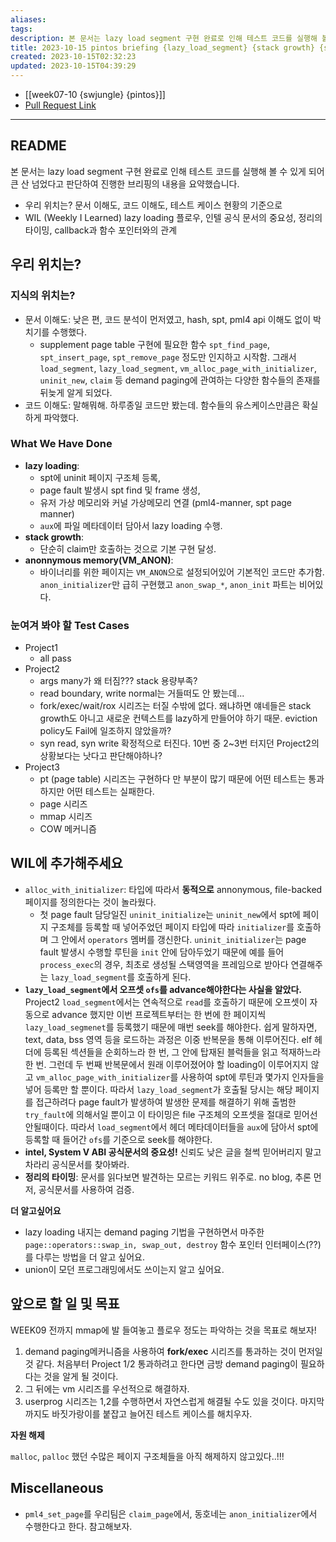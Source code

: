 ```yaml
---
aliases: 
tags: 
description: 본 문서는 lazy load segment 구현 완료로 인해 테스트 코드를 실행해 볼 수 있게 되어 큰 산 넘었다고 판단하여 진행한 브리핑의 내용을 요약했습니다.
title: 2023-10-15 pintos briefing {lazy_load_segment} {stack growth} {swjungle}
created: 2023-10-15T02:32:23
updated: 2023-10-15T04:39:29
---
```

- [[week07-10 {swjungle} {pintos}]]
- [Pull Request Link]()
___

## README

본 문서는 lazy load segment 구현 완료로 인해 테스트 코드를 실행해 볼 수 있게 되어 큰 산 넘었다고 판단하여 진행한 브리핑의 내용을 요약했습니다.

- 우리 위치는? 문서 이해도, 코드 이해도, 테스트 케이스 현황의 기준으로
- WIL (Weekly I Learned) lazy loading 플로우, 인텔 공식 문서의 중요성, 정리의 타이밍, callback과 함수 포인터와의 관계

## 우리 위치는?

### 지식의 위치는?

- 문서 이해도: 낮은 편, 코드 분석이 먼저였고, hash, spt, pml4 api 이해도 없이 박치기를 수행했다.
	- supplement page table 구현에 필요한 함수 `spt_find_page`, `spt_insert_page`, `spt_remove_page` 정도만 인지하고 시작함. 그래서 `load_segment`, `lazy_load_segment`, `vm_alloc_page_with_initializer`, `uninit_new`, `claim` 등 demand paging에 관여하는 다양한 함수들의 존재를 뒤늦게 알게 되었다.
- 코드 이해도: 말해뭐해. 하루종일 코드만 봤는데. 함수들의 유스케이스만큼은 확실하게 파악했다.

### What We Have Done

- **lazy loading**: 
	- spt에 uninit 페이지 구조체 등록, 
	- page fault 발생시 spt find 및 frame 생성, 
	- 유저 가상 메모리와 커널 가상메모리 연결 (pml4-manner, spt page manner)
	- `aux`에 파일 메타데이터 담아서 lazy loading 수행.
- **stack growth**: 
	- 단순히 claim만 호출하는 것으로 기본 구현 달성.
- **anonnymous memory(VM_ANON)**:
	- 바이너리를 위한 페이지는 `VM_ANON`으로 설정되어있어 기본적인 코드만 추가함. `anon_initializer`만 급히 구현했고 `anon_swap_*`, `anon_init` 파트는 비어있다.

### 눈여겨 봐야 할 Test Cases

- Project1
	- all pass
- Project2
	- args many가 왜 터짐??? stack 용량부족?
	- read boundary, write normal는 거들떠도 안 봤는데...
	- fork/exec/wait/rox 시리즈는 터질 수밖에 없다. 왜냐하면 얘네들은 stack growth도 아니고 새로운 컨텍스트를 lazy하게 만들어야 하기 때문. eviction policy도 Fail에 일조하지 않았을까?
	- syn read, syn write 확정적으로 터진다. 10번 중 2~3번 터지던 Project2의 상황보다는 낫다고 판단해야하나?
- Project3
	- pt (page table) 시리즈는 구현하다 만 부분이 많기 때문에 어떤 테스트는 통과하지만 어떤 테스트는 실패한다.
	- page 시리즈
	- mmap 시리즈
	- COW 메커니즘

## WIL에 추가해주세요

- `alloc_with_initializer`: 타입에 따라서 **동적으로** annonymous, file-backed 페이지를 정의한다는 것이 놀라웠다.
	- 첫 page fault 담당일진 `uninit_initialize`는 `uninit_new`에서 spt에 페이지 구조체를 등록할 때 넣어주었던 페이지 타입에 따라 `initializer`를 호출하며 그 안에서 `operators` 멤버를 갱신한다. `uninit_initializer`는 page fault 발생시 수행할 루틴을 `init` 안에 담아두었기 때문에 예를 들어 `process_exec`의 경우, 최초로 생성될 스택영역을 프레임으로 받아다 연결해주는 `lazy_load_segment`를 호출하게 된다.
- **`lazy_load_segment`에서 오프셋 `ofs`를 advance해야한다는 사실을 알았다.** Project2 `load_segment`에서는 연속적으로 `read`를 호출하기 때문에 오프셋이 자동으로 advance 했지만 이번 프로젝트부터는 한 번에 한 페이지씩 `lazy_load_segmenet`를 등록했기 때문에 매번 seek를 해야한다. 쉽게 말하자면, text, data, bss 영역 등을 로드하는 과정은 이중 반복문을 통해 이루어진다. elf 헤더에 등록된 섹션들을 순회하느라 한 번, 그 안에 탑재된 블럭들을 읽고 적재하느라 한 번. 그런데 두 번째 반복문에서 원래 이루어졌어야 할 loading이 이루어지지 않고 `vm_alloc_page_with_initializer`를 사용하여 spt에 루틴과 몇가지 인자들을 넣어 등록만 할 뿐이다. 따라서 `lazy_load_segment`가 호출될 당시는 해당 페이지를 접근하려다 page fault가 발생하여 발생한 문제를 해결하기 위해 출범한 `try_fault`에 의해서일 뿐이고 이 타이밍은 file 구조체의 오프셋을 절대로 믿어선 안될때이다. 따라서 `load_segment`에서 헤더 메타데이터들을 `aux`에 담아서 spt에 등록할 때 들어간 `ofs`를 기준으로 seek를 해야한다.
- **intel, System V ABI 공식문서의 중요성!** 신뢰도 낮은 글을 철썩 믿어버리지 말고 차라리 공식문서를 찾아봐라.
- **정리의 타이밍**: 문서를 읽다보면 발견하는 모르는 키워드 위주로. no blog, 추론 먼저, 공식문서를 사용하여 검증.

**더 알고싶어요**

- lazy loading 내지는 demand paging 기법을 구현하면서 마주한 `page::operators::swap_in, swap_out, destroy` 함수 포인터 인터페이스(??)를 다루는 방법을 더 알고 싶어요.
- union이 모던 프로그래밍에서도 쓰이는지 알고 싶어요.

## 앞으로 할 일 및 목표

WEEK09 전까지 mmap에 발 들여놓고 플로우 정도는 파악하는 것을 목표로 해보자!

1. demand paging메커니즘을 사용하여 **fork/exec** 시리즈를 통과하는 것이 먼저일 것 같다. 처음부터 Project 1/2 통과하려고 한다면 금방 demand paging이 필요하다는 것을 알게 될 것이다.
2. 그 뒤에는 vm 시리즈를 우선적으로 해결하자.
3. userprog 시리즈는 1,2를 수행하면서 자연스럽게 해결될 수도 있을 것이다. 마지막까지도 바짓가랑이를 붙잡고 늘어진 테스트 케이스를 해치우자.

**자원 해제**

`malloc`, `palloc` 했던 수많은 페이지 구조체들을 아직 해제하지 않고있다..!!! 

## Miscellaneous

- `pml4_set_page`를 우리팀은 `claim_page`에서, 동호네는 `anon_initializer`에서 수행한다고 한다. 참고해보자.
